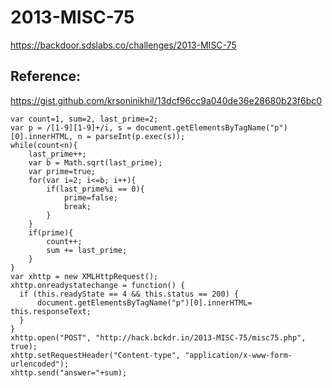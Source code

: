 # 2013-MISC-75
https://backdoor.sdslabs.co/challenges/2013-MISC-75
## Reference: 
https://gist.github.com/krsoninikhil/13dcf96cc9a040de36e28680b23f6bc0
```
var count=1, sum=2, last_prime=2;
var p = /[1-9][1-9]+/i, s = document.getElementsByTagName("p")[0].innerHTML, n = parseInt(p.exec(s));
while(count<n){
	last_prime++;
	var b = Math.sqrt(last_prime);
	var prime=true;
	for(var i=2; i<=b; i++){
		if(last_prime%i == 0){
			prime=false;
			break;
		}
	}
	if(prime){
		count++;
		sum += last_prime;
	}
}
var xhttp = new XMLHttpRequest();
xhttp.onreadystatechange = function() {
  if (this.readyState == 4 && this.status == 200) {
	  document.getElementsByTagName("p")[0].innerHTML= this.responseText;
  }
}
xhttp.open("POST", "http://hack.bckdr.in/2013-MISC-75/misc75.php", true);
xhttp.setRequestHeader("Content-type", "application/x-www-form-urlencoded");
xhttp.send("answer="+sum);
```
<!--stackedit_data:
eyJoaXN0b3J5IjpbLTEwMDg0MjI3NjBdfQ==
-->